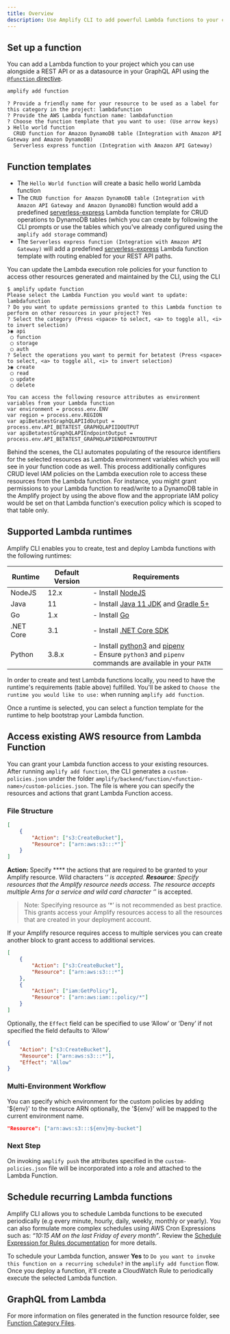 ```yaml
---
title: Overview
description: Use Amplify CLI to add powerful Lambda functions to your cloud-based mobile and web app with a simple guided workflow.
---
```


## Set up a function

You can add a Lambda function to your project which you can use alongside a REST API or as a datasource in your GraphQL API using the [`@function` directive](~/cli/graphql-transformer/function.md).

```bash
amplify add function
```

```console
? Provide a friendly name for your resource to be used as a label for this category in the project: lambdafunction
? Provide the AWS Lambda function name: lambdafunction
? Choose the function template that you want to use: (Use arrow keys)
❯ Hello world function
  CRUD function for Amazon DynamoDB table (Integration with Amazon API Gateway and Amazon DynamoDB)
  Serverless express function (Integration with Amazon API Gateway)
```

## Function templates

- The `Hello World function` will create a basic hello world Lambda function
- The `CRUD function for Amazon DynamoDB table (Integration with Amazon API Gateway and Amazon DynamoDB)` function would add a predefined [serverless-express](https://github.com/awslabs/aws-serverless-express) Lambda function template for CRUD operations to DynamoDB tables (which you can create by following the CLI prompts or use the tables which you've already configured using the `amplify add storage` command)
- The `Serverless express function (Integration with Amazon API Gateway)` will add a predefined [serverless-express](https://github.com/awslabs/aws-serverless-express) Lambda function template with routing enabled for your REST API paths.

You can update the Lambda execution role policies for your function to access other resources generated and maintained by the CLI, using the CLI

```console
$ amplify update function
Please select the Lambda Function you would want to update: lambdafunction
? Do you want to update permissions granted to this Lambda function to perform on other resources in your project? Yes
? Select the category (Press <space> to select, <a> to toggle all, <i> to invert selection)
❯◉ api
 ◯ function
 ◯ storage
 ◯ auth
? Select the operations you want to permit for betatest (Press <space> to select, <a> to toggle all, <i> to invert selection)
❯◉ create
 ◯ read
 ◯ update
 ◯ delete

You can access the following resource attributes as environment variables from your Lambda function
var environment = process.env.ENV
var region = process.env.REGION
var apiBetatestGraphQLAPIIdOutput = process.env.API_BETATEST_GRAPHQLAPIIDOUTPUT
var apiBetatestGraphQLAPIEndpointOutput = process.env.API_BETATEST_GRAPHQLAPIENDPOINTOUTPUT
```

Behind the scenes, the CLI automates populating of the resource identifiers for the selected resources as Lambda environment variables which you will see in your function code as well. This process additionally configures CRUD level IAM policies on the Lambda execution role to access these resources from the Lambda function. For instance, you might grant permissions to your Lambda function to read/write to a DynamoDB table in the Amplify project by using the above flow and the appropriate IAM policy would be set on that Lambda function's execution policy which is scoped to that table only.

## Supported Lambda runtimes

Amplify CLI enables you to create, test and deploy Lambda functions with the following runtimes:

|Runtime|Default Version|Requirements|
|-------|-----------------|------------|
|NodeJS |12.x|- Install [NodeJS](https://nodejs.org/en/)|
|Java   |11|- Install [Java 11 JDK](https://docs.aws.amazon.com/corretto/latest/corretto-11-ug/downloads-list.html) and [Gradle 5+](https://docs.gradle.org/current/userguide/installation.html)|
|Go     |1.x|- Install [Go](https://golang.org/doc/install)|
|.NET Core|3.1|- Install [.NET Core SDK](https://docs.microsoft.com/en-us/dotnet/core/install/sdk)|
|Python |3.8.x|- Install [python3](https://www.python.org/downloads/) and [pipenv](https://pypi.org/project/pipenv/) <br/> - Ensure `python3` and `pipenv` commands are available in your `PATH`|

In order to create and test Lambda functions locally, you need to have the runtime's requirements (table above) fulfilled. You'll be asked to `Choose the runtime you would like to use:` when running `amplify add function`.

Once a runtime is selected, you can select a function template for the runtime to help bootstrap your Lambda function.

## Access existing AWS resource from Lambda Function

You can grant your Lambda function  access to your existing resources.  After running `amplify add function`, the CLI generates a `custom-policies.json` under the folder `amplify/backend/function/<function-name>/custom-policies.json`. The file is where you can specify the resources and actions that grant Lambda Function access.


### File Structure

```json
[
    {
        "Action": ["s3:CreateBucket"],
        "Resource": ["arn:aws:s3:::*"]`
    }
]
```

**Action:** Specify **** the actions that are required to be granted to your Amplify resource. Wild characters ‘*’ is accepted. 
**Resource**: Specify resources that the Amplify resource needs access. The resource accepts multiple Arns for a service and wild card character ‘*’ is accepted.


> Note: Specifying resource as ‘*’ is not recommended as best practice. This grants access your Amplify resources access to all the resources that are created in your deployment account.


If your Amplify resource requires access to multiple services you can create another block to grant access to additional services. 

```json
[
    {
        "Action": ["s3:CreateBucket"],
        "Resource": ["arn:aws:s3:::*"]
    },
    {
        "Action": ["iam:GetPolicy"],
        "Resource": ["arn:aws:iam:::policy/*"]
    }
]
```


Optionally, the `Effect` field can be specified to use ‘Allow’ or ‘Deny’ if not specified the field defaults to ‘Allow’

```json
{
    "Action": ["s3:CreateBucket"],
    "Resource": ["arn:aws:s3:::*"],
    "Effect": "Allow"
}
```

### Multi-Environment Workflow

You can specify which environment for the custom policies by adding '\$\{env\}' to the resource ARN optionally, the '${env}' will be mapped to the current environment name. 

``` json
"Resource": ["arn:aws:s3:::${env}my-bucket"]
```

### Next Step

On invoking `amplify push` the attributes specified in the `custom-policies.json` file will be incorporated into a role and attached to the Lambda Function. 


## Schedule recurring Lambda functions

Amplify CLI allows you to schedule Lambda functions to be executed periodically (e.g every minute, hourly, daily, weekly, monthly or yearly). You can also formulate more complex schedules using AWS Cron Expressions such as: *“10:15 AM on the last Friday of every month”*. Review the [Schedule Expression for Rules documentation](https://docs.aws.amazon.com/AmazonCloudWatch/latest/events/ScheduledEvents.html#CronExpressions) for more details.

To schedule your Lambda function, answer **Yes** to `Do you want to invoke this function on a recurring schedule?` in the `amplify add function` flow. Once you deploy a function, it'll create a CloudWatch Rule to periodically execute the selected Lambda function.

## GraphQL from Lambda

<inline-fragment src="~/lib/graphqlapi/fragments/graphql-from-node.md"></inline-fragment>

For more information on files generated in the function resource folder, see [Function Category Files](~/cli/reference/files.md#function-category-files).
